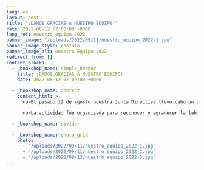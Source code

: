 ```yaml
---
lang: es
layout: post
title: "¡DAMOS GRACIAS A NUESTRO EQUIPO!"
date: 2022-08-12 07:00:00 +0000
lang_ref: nuestro_equipo_2022
banner_image: "/uploads/2022/09/11/nuestro_equipo_2022-1.jpg"
banner_image_style: contain
banner_image_alt: Nuestro Equipo 2022
redirect_from: []
content_blocks:
  - _bookshop_name: simple_header
    title: ¡DAMOS GRACIAS A NUESTRO EQUIPO!
    date: 2022-08-12 07:00:00 +0000

  - _bookshop_name: content
    content_html: >-
      <p>El pasado 12 de agosto nuestra Junta Directiva llevó cabo un pasadía en la Hacienda Carabali en Río Grande con el personal que administra la operación y los servicios del Hogar.</p>

      <p>La actividad fue organizada para reconocer y agradecer la labor que cada día llevan a cabo estas damas para asegurar que la operación del Hogar sea eficaz y que nuestros niños tengan todo lo que necesitan. ¡Gracias a todas por su arduo trabajo y dedicación!</p>

  - _bookshop_name: divider

  - _bookshop_name: photo_grid
    photos:
      - "/uploads/2022/09/11/nuestro_equipo_2022-1.jpg"
      - "/uploads/2022/09/11/nuestro_equipo_2022-2.jpg"
      - "/uploads/2022/09/12/nuestro_equipo_2022-5.jpg"
---
```

